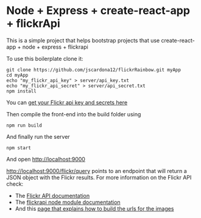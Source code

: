 # Node + Express + create-react-app + flickrApi

This is a simple project that helps bootstrap projects that use create-react-app + node + express + flickrapi

To use this boilerplate clone it:

```
git clone https://github.com/jscardona12/flickrRainbow.git myApp
cd myApp
echo "my_flickr_api_key" > server/api_key.txt
echo "my_flickr_api_secret" > server/api_secret.txt
npm install
```
You can [get your Flickr api key and secrets here](https://www.flickr.com/services/apps/create/)


Then compile the front-end into the build folder using

```
npm run build
```

And finally run the server

```
npm start
```
And open [http://localhost:9000](http://localhost:9000)

[http://localhost:9000/flickr/query](http://localhost:9000/flickr/query) points to an endpoint that will return a JSON object with the Flickr results. For more information on the Flickr API check:
* The [Flickr API documentation](https://www.flickr.com/services/api/)
* The [flickrapi node module documentation](https://www.npmjs.com/package/flickrapi)
* And this [page that explains how to build the urls for the images](https://www.flickr.com/services/api/misc.urls.html)



